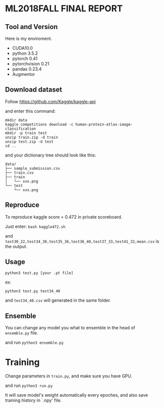 # ML2018FALL FINAL REPORT

## Tool and Version
Here is my enviroment.
* CUDA10.0
* python 3.5.2
* pytorch 0.41
* pytorchvision 0.21
* pandas 0.23.4
* Augmentor


## Download dataset
Follow https://github.com/Kaggle/kaggle-api

and enter this command:
```
mkdir data
kaggle competitions download -c human-protein-atlas-image-classification
mkdir -p train test
unzip train.zip -d train
unzip test.zip -d test
cd ..
```

and your dictionary tree should look like this:
```
data/
├── sample_submission.csv
├── train.csv
├── train
│   └── xxx.png
└── test
    └── xxx.png
```

## Reproduce 
To reproduce kaggle score = 0.472 in private scoreboard.

Just enter:
`bash kaggle472.sh`

and `test30_22,test34_30,test35_36,test36_40,test37_33,test41_32,mean.csv` is the output.

## Usage
`python3 test.py [your .pt file]`

ex:

`python3 test.py test34_40`

and `test34_40.csv` will generated in the same folder.

## Ensemble
You can change any model you what to ensemble in the head of `ensemble.py` file.

and run
`python3 ensemble.py`

# Training
Change parameters in `train.py`, and make sure you have GPU.

and run 
`python3 run.py`

It will save model's weight automatically every epoches, and also save training history in `.npy' file.

